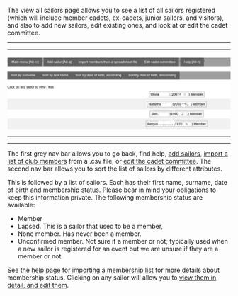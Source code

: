 The view all sailors page allows you to see a list of all sailors registered (which will include member cadets, ex-cadets, junior sailors, and visitors), and also to add new sailors, edit existing ones, and look at or edit the cadet committee. 

***
***
![view_cadets_overview.png](/static/view_cadets_overview.png)
***
***

The first grey nav bar allows you to go back, find help, [add sailors](add_cadet_help.md), [import a list of club members](import_membership_list_help.md) from a .csv file, or [edit the cadet committee](cadet_committee_help.md). The second nav bar allows you to sort the list of sailors by different attributes.

This is followed by a list of sailors. Each has their first name, surname, date of birth and membership status. Please bear in mind your obligations to keep this information private. The following membership status are available:

- Member
- Lapsed. This is a sailor that used to be a member,
- None member. Has never been a member.
- Unconfirmed member. Not sure if a member or not; typically used when a new sailor is registered for an event but we are unsure if they are a member or not.  

See the [help page for importing a membership list](import_membership_list_help.md) for more details about membership status. Clicking on any sailor will allow you to [view them in detail, and edit them](view_and_edit_individual_cadet_help.md).

